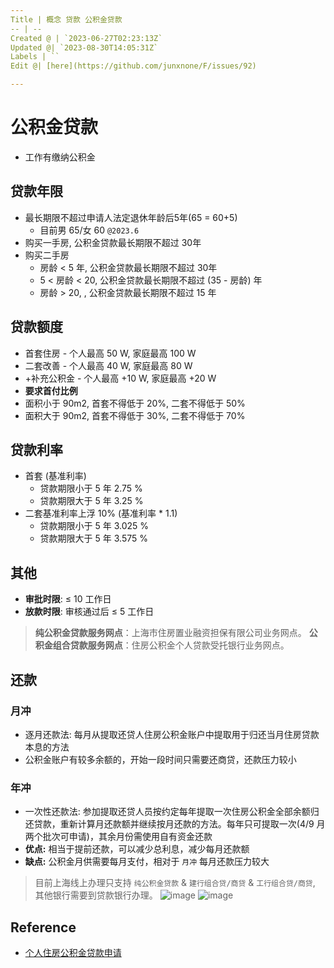 ```yaml
---
Title | 概念 贷款 公积金贷款
-- | --
Created @ | `2023-06-27T02:23:13Z`
Updated @| `2023-08-30T14:05:31Z`
Labels | ``
Edit @| [here](https://github.com/junxnone/F/issues/92)

---
```

# 公积金贷款
- 工作有缴纳公积金


## 贷款年限
 
- 最长期限不超过申请人法定退休年龄后5年(65 = 60+5) 
  - 目前男 65/女 60 `@2023.6`
- 购买一手房, 公积金贷款最长期限不超过 30年
- 购买二手房
  - 房龄 < 5 年, 公积金贷款最长期限不超过 30年
  - 5 < 房龄 < 20, 公积金贷款最长期限不超过 (35 - 房龄) 年 
  - 房龄 > 20, , 公积金贷款最长期限不超过 15 年

## 贷款额度
- 首套住房 - 个人最高 50 W, 家庭最高 100 W
- 二套改善 - 个人最高 40 W, 家庭最高 80 W
- +补充公积金 - 个人最高 +10 W, 家庭最高 +20 W
- **要求首付比例**
- 面积小于 90m2, 首套不得低于 20%, 二套不得低于 50%
- 面积大于 90m2, 首套不得低于 30%, 二套不得低于 70%

## 贷款利率
- 首套 (基准利率)
  - 贷款期限小于 5 年 2.75 %
  - 贷款期限大于 5 年 3.25 %
- 二套基准利率上浮 10% (基准利率 * 1.1) 
  - 贷款期限小于 5 年 3.025 %
  - 贷款期限大于 5 年 3.575 %

## 其他

- **审批时限**: ≤ 10 工作日
- **放款时限**: 审核通过后 ≤ 5 工作日

> **纯公积金贷款服务网点**：上海市住房置业融资担保有限公司业务网点。
> **公积金组合贷款服务网点**：住房公积金个人贷款受托银行业务网点。

## 还款
### 月冲
- 逐月还款法: 每月从提取还贷人住房公积金账户中提取用于归还当月住房贷款本息的方法
- 公积金账户有较多余额的，开始一段时间只需要还商贷，还款压力较小

### 年冲
- 一次性还款法: 参加提取还贷人员按约定每年提取一次住房公积金全部余额归还贷款，重新计算月还款额并继续按月还款的方法。每年只可提取一次(4/9 月两个批次可申请)，其余月份需使用自有资金还款
- **优点:** 相当于提前还款，可以减少总利息，减少每月还款额
- **缺点:** 公积金月供需要每月支付，相对于 `月冲` 每月还款压力较大


> 目前上海线上办理只支持 `纯公积金贷款` & `建行组合贷/商贷` & `工行组合贷/商贷`, 其他银行需要到贷款银行办理。
> ![image](https://github.com/junxnone/F/assets/2216970/1ff13c36-7e31-48c5-a011-e494a4811842)
> ![image](https://github.com/junxnone/F/assets/2216970/7658054f-83df-4ef3-935d-9b961f0a70e8)


## Reference

- [个人住房公积金贷款申请](https://www.shgjj.com/html/newxxgk/ywzn/sydk/dksq/209130.html)

